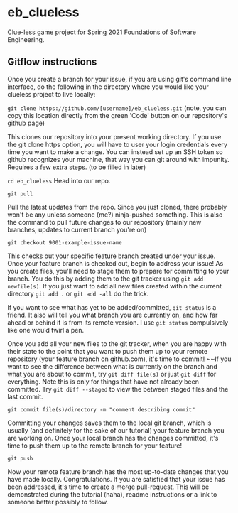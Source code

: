 # eb_clueless
Clue-less game project for Spring 2021 Foundations of Software Engineering.



## Gitflow instructions
Once you create a branch for your issue, if you are using git's command line interface, do the following in the directory where you would like your clueless project to live locally:

`git clone https://github.com/[username]/eb_clueless.git`  (note, you can copy this location directly from the green 'Code' button on our repository's github page)

This clones our repository into your present working directory. If you use the git clone https option, you will have to user your login credentials every time you want to make a change. You can instead set up an SSH token so github recognizes your machine, that way you can git around with impunity. Requires a few extra steps. (to be filled in later)

`cd eb_clueless` Head into our repo.

`git pull`  

Pull the latest updates from the repo. Since you just cloned, there probably won't be any unless someone (me?) ninja-pushed something. This is also the command to pull future changes to our repository (mainly new branches, updates to current branch you're on)

`git checkout 9001-example-issue-name`

This checks out your specific feature branch created under your issue. Once your feature branch is checked out, begin to address your issue! As you create files, you'll need to stage them to prepare for committing to your branch. You do this by adding them to the git tracker using `git add newfile(s)`. If you just want to add all new files created within the current directory `git add .` or `git add -all` do the trick.

If you want to see what has yet to be added/committed, `git status` is a friend. It also will tell you what branch you are currently on, and how far ahead or behind it is from its remote version. I use `git status` compulsively like one would twirl a pen.

Once you add all your new files to the git tracker, when you are happy with their state to the point that you want to push them up to your remote repository (your feature branch on github.com), it's time to commit! ~~If you want to see the difference between what is currently on the branch and what you are about to commit, try `git diff file(s)` or just `git diff` for everything. Note this is only for things that have not already been committed. Try `git diff --staged` to view the between staged files and the last commit.

`git commit file(s)/directory -m "comment describing commit"`

Committing your changes saves them to the local git branch, which is usually (and definitely for the sake of our tutorial) your feature branch you are working on. Once your local branch has the changes committed, it's time to push them up to the remote branch for your feature!

`git push`

Now your remote feature branch has the most up-to-date changes that you have made locally. Congratulations. If you are satisfied that your issue has been addressed, it's time to create a ~~merge~~ pull-request. This will be demonstrated during the tutorial (haha), readme instructions or a link to someone better possibly to follow.
